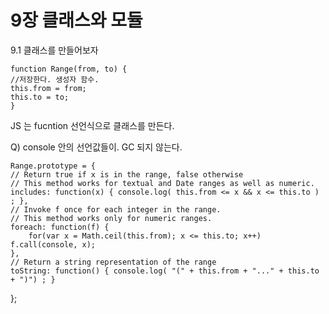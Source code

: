 # 9장 클래스와 모듈

9.1 클래스를 만들어보자

	function Range(from, to) {
    //저장한다. 생성자 함수.
    this.from = from;
    this.to = to;
	}

JS 는 fucntion 선언식으로 클래스를 만든다.

Q) console 안의 선언값들이. GC 되지 않는다.

	Range.prototype = {
    // Return true if x is in the range, false otherwise
    // This method works for textual and Date ranges as well as numeric.
    includes: function(x) { console.log( this.from <= x && x <= this.to ) ; },
    // Invoke f once for each integer in the range.
    // This method works only for numeric ranges.
    foreach: function(f) {
        for(var x = Math.ceil(this.from); x <= this.to; x++) f.call(console, x);
    },
    // Return a string representation of the range
    toString: function() { console.log( "(" + this.from + "..." + this.to + ")") ; }
};